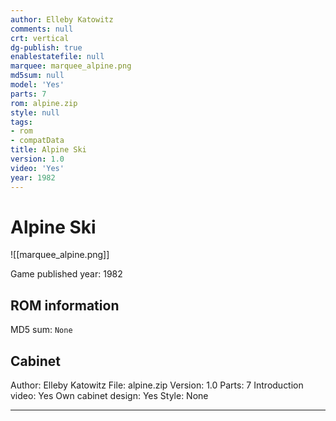 ```yaml
---
author: Elleby Katowitz
comments: null
crt: vertical
dg-publish: true
enablestatefile: null
marquee: marquee_alpine.png
md5sum: null
model: 'Yes'
parts: 7
rom: alpine.zip
style: null
tags:
- rom
- compatData
title: Alpine Ski
version: 1.0
video: 'Yes'
year: 1982
---
```


# Alpine Ski

![[marquee_alpine.png]]

Game published year: 1982

## ROM information

MD5 sum: `None` 

## Cabinet

Author: Elleby Katowitz
File: alpine.zip
Version: 1.0
Parts: 7
Introduction video: Yes
Own cabinet design: Yes
Style: None

---
